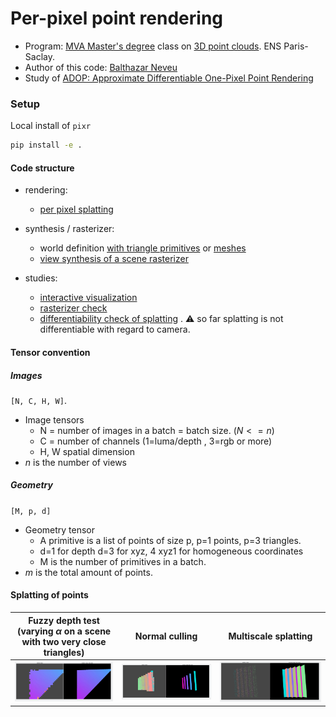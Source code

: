 # Per-pixel point rendering
- Program: [MVA Master's degree](https://www.master-mva.com/) class on [3D point clouds](https://www.caor.minesparis.psl.eu/presentation/cours-npm3d/). ENS Paris-Saclay.
- Author of this code: [Balthazar Neveu](https://www.linkedin.com/in/balthazarneveu/)
- Study of [ADOP: Approximate Differentiable One-Pixel Point Rendering](https://arxiv.org/pdf/2110.06635.pdf)


### Setup
Local install of `pixr`
```bash
pip install -e .
```


#### Code structure
- rendering:
  - [per pixel splatting](src/pixr/rendering/splatting.py)
  

- synthesis / rasterizer:
  - world definition [with triangle primitives](src/pixr/synthesis/world_simulation.py) or [meshes](src/pixr/synthesis/world_from_mesh.py)
  - [view synthesis of a scene rasterizer](src/pixr/rasterizer/rasterizer_sequential.py)

- studies: 
  - [interactive visualization](studies/interactive_projections.py)
  - [rasterizer check](studies/interactive_rasterizer.py)
  - [differentiability check of splatting](studies/differentiate_forward_project.py) . :warning: so far splatting is not differentiable with regard to camera.


#### Tensor convention
##### Images
 `[N, C, H, W]`.
- Image tensors
  - N = number of images in a batch = batch size. ($N<=n$) 
  - C = number of channels (1=luma/depth , 3=rgb or more)
  - H, W spatial dimension
- $n$ is the number of views 

##### Geometry
`[M, p, d]`
- Geometry tensor
  - A primitive is a list of points of size p, p=1 points, p=3 triangles.
  - d=1 for depth d=3 for xyz, 4 xyz1 for homogeneous coordinates
  - M is the number of primitives in a batch. 
- $m$ is the total amount of points.


#### Splatting of points


| Fuzzy depth test (varying $\alpha$ on a scene with two very close triangles) | Normal culling | Multiscale splatting |
| :---: | :---: | :---: |
![](report/figures/fuzzy_depth_test_two_close_triangles.gif) | ![](report/figures/normal_culling_test.gif) | ![](report/figures/multiscale_splatting.gif) |